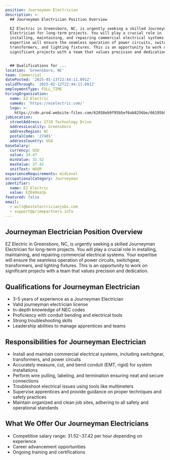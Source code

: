 ```yaml
---
position: Journeyman Electrician
description: >-
  ## Journeyman Electrician Position Overview

  EZ Electric in Greensboro, NC, is urgently seeking a skilled Journeyman
  Electrician for long-term projects. You will play a crucial role in
  installing, maintaining, and repairing commercial electrical systems. Your
  expertise will ensure the seamless operation of power circuits, switchgear,
  transformers, and lighting fixtures. This is an opportunity to work on
  significant projects with a team that values precision and dedication.


  ## Qualifications for ...
location: 'Greensboro, NC'
team: Commercial
datePosted: '2025-01-13T22:44:11.091Z'
validThrough: '2025-02-12T22:44:11.091Z'
employmentType: FULL_TIME
hiringOrganization:
  name: EZ Electric
  sameAs: 'https://ezelectric.com/'
  logo: >-
    https://cdn.prod.website-files.com/62858eb9f95b5ef6ab8256be/66195b93d011344d05b98867_ez-electric-logo.svg
jobLocation:
  streetAddress: 2719 Technology Drive
  addressLocality: Greensboro
  addressRegion: NC
  postalCode: '27401'
  addressCountry: USA
baseSalary:
  currency: USD
  value: 34.47
  minValue: 31.52
  maxValue: 37.42
  unitText: HOUR
experienceRequirements: midLevel
occupationalCategory: Journeyman
identifier:
  name: EZ Electric
  value: EZEm9na3p
featured: false
email:
  - will@bestelectricianjobs.com
  - support@primepartners.info
---
```




## Journeyman Electrician Position Overview
EZ Electric in Greensboro, NC, is urgently seeking a skilled Journeyman Electrician for long-term projects. You will play a crucial role in installing, maintaining, and repairing commercial electrical systems. Your expertise will ensure the seamless operation of power circuits, switchgear, transformers, and lighting fixtures. This is an opportunity to work on significant projects with a team that values precision and dedication.

## Qualifications for Journeyman Electrician
- 3-5 years of experience as a Journeyman Electrician
- Valid journeyman electrician license
- In-depth knowledge of NEC codes
- Proficiency with conduit bending and electrical tools
- Strong troubleshooting skills
- Leadership abilities to manage apprentices and teams

## Responsibilities for Journeyman Electrician
- Install and maintain commercial electrical systems, including switchgear, transformers, and power circuits
- Accurately measure, cut, and bend conduit (EMT, rigid) for system installations
- Perform wire pulling, labeling, and termination ensuring neat and secure connections
- Troubleshoot electrical issues using tools like multimeters
- Supervise apprentices and provide guidance on proper techniques and safety practices
- Maintain organized and clean job sites, adhering to all safety and operational standards

## What We Offer Our Journeyman Electricians
- Competitive salary range: $31.52-$37.42 per hour depending on experience
- Career advancement opportunities
- Ongoing training and certifications